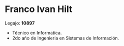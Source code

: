 # Franco Ivan Hilt
Legajo: **10897**
* Técnico en Informatica.
* 2do año de Ingenieria en Sistemas de Información.



